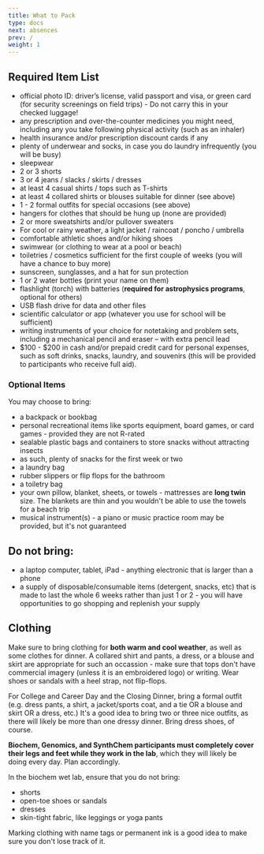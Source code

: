 ```yaml
---
title: What to Pack
type: docs
next: absences
prev: /
weight: 1
---
```


## Required Item List
- official photo ID: driver’s license, valid passport and visa, or green card (for security screenings on field trips) - Do not carry this in your checked luggage!
- any prescription and over-the-counter medicines you might need, including any you take following physical activity (such as an inhaler)
- health insurance and/or prescription discount cards if any
- plenty of underwear and socks, in case you do laundry infrequently (you will be busy)
- sleepwear
- 2 or 3 shorts
- 3 or 4 jeans / slacks / skirts / dresses
- at least 4 casual shirts / tops such as T-shirts
- at least 4 collared shirts or blouses suitable for dinner (see above)
- 1 - 2 formal outfits for special occasions (see above)
- hangers for clothes that should be hung up (none are provided)
- 2 or more sweatshirts and/or pullover sweaters
- For cool or rainy weather, a light jacket / raincoat / poncho / umbrella
- comfortable athletic shoes and/or hiking shoes
- swimwear (or clothing to wear at a pool or beach)
- toiletries / cosmetics sufficient for the first couple of weeks (you will have a chance to buy more)
- sunscreen, sunglasses, and a hat for sun protection
- 1 or 2 water bottles (print your name on them)
- flashlight (torch) with batteries (**required for astrophysics programs**, optional for others)
- USB flash drive for data and other files
- scientific calculator or app (whatever you use for school will be sufficient)
- writing instruments of your choice for notetaking and problem sets, including a mechanical pencil and eraser – with extra pencil lead
- $100 - $200 in cash and/or prepaid credit card for personal expenses, such as soft drinks, snacks, laundry, and souvenirs (this will be provided to participants who receive full aid).

### Optional Items
You may choose to bring:
- a backpack or bookbag
- personal recreational items like sports equipment, board games, or card games - provided they are not R-rated
- sealable plastic bags and containers to store snacks without attracting insects
- as such, plenty of snacks for the first week or two
- a laundry bag
- rubber slippers or flip flops for the bathroom
- a toiletry bag
- your own pillow, blanket, sheets, or towels - mattresses are **long twin** size. The blankets are thin and you wouldn't be able to use the towels for a beach trip
- musical instrument(s) - a piano or music practice room may be provided, but it's not guaranteed

## Do not bring:

- a laptop computer, tablet, iPad - anything electronic that is larger than a phone
- a supply of disposable/consumable items (detergent, snacks, etc) that is made to last the whole 6 weeks rather than just 1 or 2 - you will have opportunities to go shopping and replenish your supply

## Clothing
Make sure to bring clothing for **both warm and cool weather**, as well as some clothes for dinner. A collared shirt and pants, a dress, or a blouse and skirt are appropriate for such an occassion - make sure that tops don't have commercial imagery (unless it is an embroidered logo) or writing. Wear shoes or sandals with a heel strap, not flip-flops.

For College and Career Day and the Closing Dinner, bring a formal outfit (e.g. dress pants, a shirt, a jacket/sports coat, and a tie OR a blouse and skirt OR a dress, etc.) It's a good idea to bring two or three nice outfits, as there will likely be more than one dressy dinner. Bring dress shoes, of course.

**Biochem, Genomics, and SynthChem participants must completely cover their legs and feet while they work in the lab**, which they will likely be doing every day. Plan accordingly.

In the biochem wet lab, ensure that you do not bring:
- shorts
- open-toe shoes or sandals
- dresses
- skin-tight fabric, like leggings or yoga pants

Marking clothing with name tags or permanent ink is a good idea to make sure you don't lose track of it.
